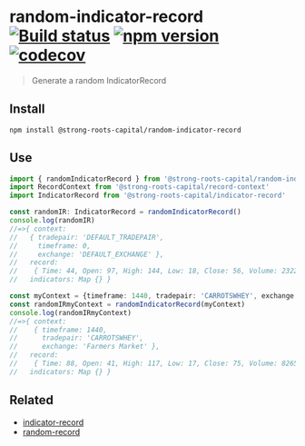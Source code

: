 # random-indicator-record [![Build status](https://travis-ci.org/strong-roots-capital/random-indicator-record.svg?branch=master)](https://travis-ci.org/strong-roots-capital/random-indicator-record) [![npm version](https://img.shields.io/npm/v/@strong-roots-capital/random-indicator-record.svg)](https://npmjs.org/package/@strong-roots-capital/random-indicator-record) [![codecov](https://codecov.io/gh/strong-roots-capital/random-indicator-record/branch/master/graph/badge.svg)](https://codecov.io/gh/strong-roots-capital/random-indicator-record)

> Generate a random IndicatorRecord

## Install

```shell
npm install @strong-roots-capital/random-indicator-record
```

## Use

```typescript
import { randomIndicatorRecord } from '@strong-roots-capital/random-indicator-record'
import RecordContext from '@strong-roots-capital/record-context'
import IndicatorRecord from '@strong-roots-capital/indicator-record'

const randomIR: IndicatorRecord = randomIndicatorRecord()
console.log(randomIR)
//=>{ context:
//   { tradepair: 'DEFAULT_TRADEPAIR',
//     timeframe: 0,
//     exchange: 'DEFAULT_EXCHANGE' },
//   record:
//    { Time: 44, Open: 97, High: 144, Low: 18, Close: 56, Volume: 23223 },
//   indicators: Map {} }

const myContext = {timeframe: 1440, tradepair: 'CARROTSWHEY', exchange: 'Farmers Market'}
const randomIRmyContext = randomIndicatorRecord(myContext)
console.log(randomIRmyContext)
//=>{ context:
//    { timeframe: 1440,
//      tradepair: 'CARROTSWHEY',
//      exchange: 'Farmers Market' },
//   record:
//    { Time: 88, Open: 41, High: 117, Low: 17, Close: 75, Volume: 8265 },
//   indicators: Map {} }
```

## Related

- [indicator-record](https://github.com/strong-roots-capital/indicator-record)
- [random-record](https://github.com/strong-roots-capital/random-record)
